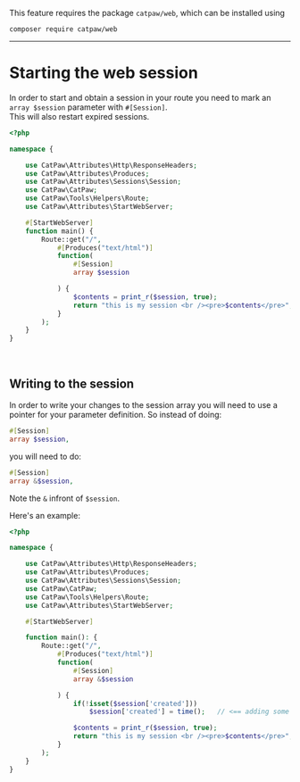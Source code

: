 This feature requires the package `catpaw/web`, which can be installed using<br/>
```
composer require catpaw/web
```
<hr/>

# Starting the web session

In order to start and obtain a session in your route you need to mark an ```array $session``` parameter
with ```#[Session]```.<br />
This will also restart expired sessions.

```php
<?php

namespace {

	use CatPaw\Attributes\Http\ResponseHeaders;
	use CatPaw\Attributes\Produces;
	use CatPaw\Attributes\Sessions\Session;
	use CatPaw\CatPaw;
	use CatPaw\Tools\Helpers\Route;
	use CatPaw\Attributes\StartWebServer;

    #[StartWebServer]
	function main() {
		Route::get("/",
			#[Produces("text/html")]
			function(
				#[Session]
				array $session

			) {
				$contents = print_r($session, true);
				return "this is my session <br /><pre>$contents</pre>";
			}
		);
	}
}
```

<br />

## Writing to the session

In order to write your changes to the session array you will need to use a pointer for your parameter definition. So
instead of doing:

```php
#[Session]
array $session,
```

you will need to do:

```php
#[Session]
array &$session,
```

Note the ```&``` infront of ```$session```.

Here's an example:

```php
<?php

namespace {

	use CatPaw\Attributes\Http\ResponseHeaders;
	use CatPaw\Attributes\Produces;
	use CatPaw\Attributes\Sessions\Session;
	use CatPaw\CatPaw;
	use CatPaw\Tools\Helpers\Route;
	use CatPaw\Attributes\StartWebServer;

    #[StartWebServer]

	function main(): {
		Route::get("/",
			#[Produces("text/html")]
			function(
				#[Session]
				array &$session

			) {
				if(!isset($session['created']))
					$session['created'] = time();   // <== adding some stuff to the session

				$contents = print_r($session, true);
				return "this is my session <br /><pre>$contents</pre>";
			}
		);
	}
}
```
